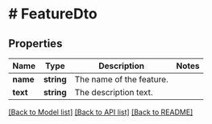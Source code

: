 # # FeatureDto

## Properties

Name | Type | Description | Notes
------------ | ------------- | ------------- | -------------
**name** | **string** | The name of the feature. |
**text** | **string** | The description text. |

[[Back to Model list]](../../README.md#models) [[Back to API list]](../../README.md#endpoints) [[Back to README]](../../README.md)
